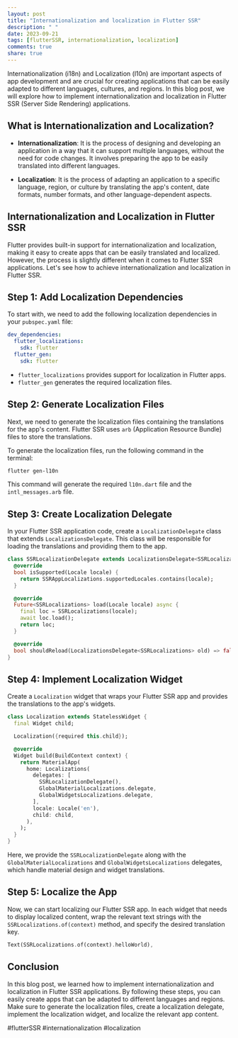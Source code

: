 ```yaml
---
layout: post
title: "Internationalization and localization in Flutter SSR"
description: " "
date: 2023-09-21
tags: [flutterSSR, internationalization, localization]
comments: true
share: true
---
```


Internationalization (i18n) and Localization (l10n) are important aspects of app development and are crucial for creating applications that can be easily adapted to different languages, cultures, and regions. In this blog post, we will explore how to implement internationalization and localization in Flutter SSR (Server Side Rendering) applications.

## What is Internationalization and Localization?

- **Internationalization**: It is the process of designing and developing an application in a way that it can support multiple languages, without the need for code changes. It involves preparing the app to be easily translated into different languages.

- **Localization**: It is the process of adapting an application to a specific language, region, or culture by translating the app's content, date formats, number formats, and other language-dependent aspects.

## Internationalization and Localization in Flutter SSR

Flutter provides built-in support for internationalization and localization, making it easy to create apps that can be easily translated and localized. However, the process is slightly different when it comes to Flutter SSR applications. Let's see how to achieve internationalization and localization in Flutter SSR.

## Step 1: Add Localization Dependencies

To start with, we need to add the following localization dependencies in your `pubspec.yaml` file:

```yaml
dev_dependencies:
  flutter_localizations:
    sdk: flutter
  flutter_gen:
    sdk: flutter
```

- `flutter_localizations` provides support for localization in Flutter apps.
- `flutter_gen` generates the required localization files.

## Step 2: Generate Localization Files

Next, we need to generate the localization files containing the translations for the app's content. Flutter SSR uses `arb` (Application Resource Bundle) files to store the translations.

To generate the localization files, run the following command in the terminal:

```bash
flutter gen-l10n
```

This command will generate the required `l10n.dart` file and the `intl_messages.arb` file.

## Step 3: Create Localization Delegate

In your Flutter SSR application code, create a `LocalizationDelegate` class that extends `LocalizationsDelegate`. This class will be responsible for loading the translations and providing them to the app.

```dart
class SSRLocalizationDelegate extends LocalizationsDelegate<SSRLocalizations> {
  @override
  bool isSupported(Locale locale) {
    return SSRAppLocalizations.supportedLocales.contains(locale);
  }

  @override
  Future<SSRLocalizations> load(Locale locale) async {
    final loc = SSRLocalizations(locale);
    await loc.load();
    return loc;
  }

  @override
  bool shouldReload(LocalizationsDelegate<SSRLocalizations> old) => false;
}
```

## Step 4: Implement Localization Widget

Create a `Localization` widget that wraps your Flutter SSR app and provides the translations to the app's widgets.

```dart
class Localization extends StatelessWidget {
  final Widget child;

  Localization({required this.child});

  @override
  Widget build(BuildContext context) {
    return MaterialApp(
      home: Localizations(
        delegates: [
          SSRLocalizationDelegate(),
          GlobalMaterialLocalizations.delegate,
          GlobalWidgetsLocalizations.delegate,
        ],
        locale: Locale('en'),
        child: child,
      ),
    );
  }
}
```

Here, we provide the `SSRLocalizationDelegate` along with the `GlobalMaterialLocalizations` and `GlobalWidgetsLocalizations` delegates, which handle material design and widget translations.

## Step 5: Localize the App

Now, we can start localizing our Flutter SSR app. In each widget that needs to display localized content, wrap the relevant text strings with the `SSRLocalizations.of(context)` method, and specify the desired translation key.

```dart
Text(SSRLocalizations.of(context).helloWorld),
```

## Conclusion

In this blog post, we learned how to implement internationalization and localization in Flutter SSR applications. By following these steps, you can easily create apps that can be adapted to different languages and regions. Make sure to generate the localization files, create a localization delegate, implement the localization widget, and localize the relevant app content.

#flutterSSR #internationalization #localization